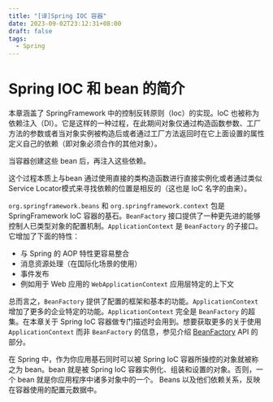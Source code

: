 ```yaml
---
title: "[译]Spring IOC 容器"
date: 2023-09-02T23:12:31+08:00
draft: false
tags:
  - Spring
---
```


# Spring IOC 和 bean 的简介

本章涵盖了 SpringFramework 中的控制反转原则（Ioc）的实现。IoC 也被称为依赖注入（DI）。它是这样的一种过程，在此期间对象仅通过构造函数参数、工厂方法的参数或者当对象实例被构造后或者通过工厂方法返回时在它上面设置的属性定义自己的依赖（即对象必须合作的其他对象）。

当容器创建这些 bean 后，再注入这些依赖。

这个过程本质上与bean 通过使用直接的类构造函数进行直接实例化或者通过类似 Service Locator模式来寻找依赖的位置是相反的（这也是 IoC 名字的由来）。

`org.springframework.beans` 和 `org.springframework.context` 包是 SpringFramework IoC 容器的基石。`BeanFactory` 接口提供了一种更先进的能够控制人已类型对象的配置机制。`ApplicationContext` 是 `BeanFactory` 的子接口。它增加了下面的特性：

- 与 Spring 的 AOP 特性更容易整合
- 消息资源处理（在国际化场景的使用）
- 事件发布
- 例如用于 Web 应用的 `WebApplicationContext` 应用层特定的上下文

总而言之，`BeanFactory` 提供了配置的框架和基本的功能。`ApplicationContext` 增加了更多的企业特定的功能。`ApplicationContext` 完全是 `BeanFactory` 的超集。在本章关于 Spring IoC 容器做专门描述时会用到。想要获取更多的关于使用 `ApplicationContext` 而非 `BeanFactory` 的信息，参见介绍 [BeanFactory](https://docs.spring.io/spring-framework/reference/core/beans/beanfactory.html) API 的部分。

在 Spring 中，作为你应用基石同时可以被 Spring IoC 容器所操控的对象就被称之为 bean。bean 就是被 Spring IoC 容器实例化、组装和设置的对象。否则，一个 bean 就是你应用程序中诸多对象中的一个。 Beans 以及他们依赖关系，反映在容器使用的配置元数据中。


